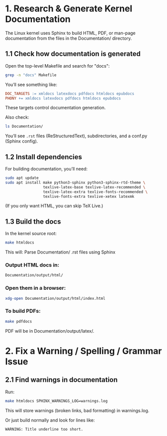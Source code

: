 # 1. Research & Generate Kernel Documentation
The Linux kernel uses Sphinx to build HTML, PDF, or man-page documentation from the files in the Documentation/ directory.

## 1.1 Check how documentation is generated
Open the top-level Makefile and search for "docs":

```bash
grep -n "docs" Makefile
```
You’ll see something like:

```makefile
DOC_TARGETS := xmldocs latexdocs pdfdocs htmldocs epubdocs
PHONY += xmldocs latexdocs pdfdocs htmldocs epubdocs
```
These targets control documentation generation.

Also check:
```bash
ls Documentation/
```
You’ll see `.rst` files (ReStructuredText), subdirectories, and a conf.py (Sphinx config).

## 1.2 Install dependencies
For building documentation, you’ll need:
```bash
sudo apt update
sudo apt install make python3-sphinx python3-sphinx-rtd-theme \
                 texlive-latex-base texlive-latex-recommended \
                 texlive-latex-extra texlive-fonts-recommended \
                 texlive-fonts-extra texlive-xetex latexmk
```
(If you only want HTML, you can skip TeX Live.)

## 1.3 Build the docs
In the kernel source root:

```bash
make htmldocs
```
This will:
Parse Documentation/ .rst files using Sphinx

### Output HTML docs in:
```bash
Documentation/output/html/
```

### Open them in a browser:
```bash
xdg-open Documentation/output/html/index.html
```

### To build PDFs:
```bash
make pdfdocs
```
PDF will be in Documentation/output/latex/.

# 2. Fix a Warning / Spelling / Grammar Issue
## 2.1 Find warnings in documentation
Run:
```bash
make htmldocs SPHINX_WARNINGS_LOG=warnings.log
```
This will store warnings (broken links, bad formatting) in warnings.log.

Or just build normally and look for lines like:

```vbnet
WARNING: Title underline too short.
```
